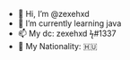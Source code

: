 - 👋 Hi, I’m @zexehxd
- 🌱 I’m currently learning java
- 📫 My dc: zexehxd ϟ#1337
- 🚩 My Nationality: 🇭🇺

<!---
zexehxd/zexehxd is a ✨ special ✨ repository because its `README.md` (this file) appears on your GitHub profile.
You can click the Preview link to take a look at your changes.
--->
